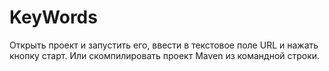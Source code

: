 # KeyWords
Открыть проект и запустить его, ввести в текстовое поле URL и нажать кнопку старт. Или скомпилировать проект Maven из командной строки.
